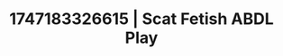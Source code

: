 ---
categories:
- Twerking tease
- Erotic archetypes
- Dominant softness
- Teacher fantasy
- NSFW role reversal
image: /assets/images/1747183326615.webp
layout: post
seo:
  description: Featured content with exclusive ABDL Play, Scat Fetish. HD images available.
  keywords: ABDL Play, Scat Fetish
  og_image: /assets/images/1747183326615.webp
  schema_type: VisualArtwork
tags:
- ABDL Play
- Scat Fetish
- '#1747183326615'
title: 1747183326615 | Scat Fetish ABDL Play
---